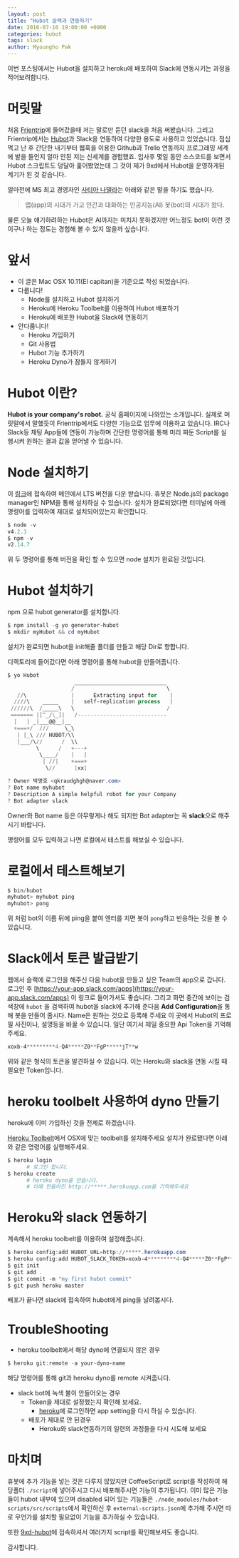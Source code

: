 ```yaml
---
layout: post
title: "Hubot 슬랙과 연동하기"
date: 2016-07-16 19:00:00 +0900
categories: hubot
tags: slack
author: Myoungho Pak
---
```


이번 포스팅에서는 Hubot을 설치하고 heroku에 배포하여 Slack에 연동시키는 과정을 적어보려합니다.

# 머릿말

처음 [Frientrip](https://www.frip.co.kr)에 들어갔을때 저는 말로만 듣던 slack을 처음 써봤습니다. 그리고 Frientrip에서는 [Hubot](https://hubot.github.com/)과 Slack을 연동하여 다양한 용도로 사용하고 있었습니다. 점심먹고 난 후 간단한 내기부터 웹훅을 이용한 Github과 Trello 연동까지 프로그래밍 세계에 발을 들인지 얼마 안된 저는 신세계를 경험했죠. 입사후 몇일 동안 소스코드를 보면서 Hubot 스크립트도 덩달아 훑어봤었는데 그 것이 제가 9xd에서 Hubot을 운영하게된 계기가 된 것 같습니다.

얼마전에 MS 최고 경영자인 [사티아 나델라](https://ko.wikipedia.org/wiki/%EC%82%AC%ED%8B%B0%EC%95%84_%EB%82%98%EB%8D%B8%EB%9D%BC)는 아래와 같은 말을 하기도 했습니다.

> 앱(app)의 시대가 가고 인간과 대화하는 인공지능(AI) 봇(bot)의 시대가 왔다.

물론 오늘 얘기하려하는 Hubot은 AI까지는 미치지 못하겠지만 어느정도 bot이 이런 것이구나 하는 정도는 경험해 볼 수 있지 않을까 싶습니다.

# 앞서

- 이 글은 Mac OSX 10.11(El capitan)을 기준으로 작성 되었습니다. 
- 다룹니다!
  - Node를 설치하고 Hubot 설치하기
  - Heroku에 Heroku Toolbelt를 이용하여 Hubot 배포하기
  - Heroku에 배포한 Hubot을 Slack에 연동하기 
- 안다룹니다!
  - Heroku 가입하기
  - Git 사용법
  - Hubot 기능 추가하기
  - Heroku Dyno가 잠들지 않게하기

# Hubot 이란?

**Hubot is your company's robot.** 공식 홈페이지에 나와있는 소개입니다. 실제로 머릿말에서 말했듯이 Frientrip에서도 다양한 기능으로 업무에 이용하고 있습니다.
IRC나 Slack등 채팅 App들에 연동이 가능하며 간단한 명령어를 통해 미리 짜둔 Script를 실행시켜 원하는 결과 값을 얻어낼 수 있습니다.

# Node 설치하기

이 [링크](https://nodejs.org/ko/)에 접속하여 메인에서 LTS 버전을 다운 받습니다. 휴봇은 Node.js의 package manager인 NPM을 통해 설치하실 수 있습니다.
설치가 완료되었다면 터미널에 아래 명령어를 입력하여 제대로 설치되어있는지 확인합니다.

```powershell
$ node -v
v4.2.3
$ npm -v
v2.14.7
```

위 두 명령어를 통해 버전을 확인 할 수 있으면 node 설치가 완료된 것입니다.

# Hubot 설치하기

npm 으로 hubot generator를 설치합니다.

```powershell
$ npm install -g yo generator-hubot
$ mkdir myHubot && cd myHubot
```

설치가 완료되면 hubot을 init해줄 폴더를 만들고 해당 Dir로 향합니다.

디렉토리에 들어갔다면 아래 명령어를 통해 hubot을 만들어줍니다.

```powershell
$ yo Hubot
                     _____________________________
                    /                             \
   //\              |      Extracting input for    |
  ////\    _____    |   self-replication process   |
 //////\  /_____\   \                             /
 ======= |[^_/\_]|   /----------------------------
  |   | _|___@@__|__
  +===+/  ///     \_\
   | |_\ /// HUBOT/\\
   |___/\//      /  \\
         \      /   +---+  
          \____/    |   |
           | //|    +===+
            \//      |xx|

? Owner 박명호 <qkraudghgh@naver.com>
? Bot name myhubot
? Description A simple helpful robot for your Company
? Bot adapter slack
```

Owner와 Bot name 등은 아무렇게나 해도 되지만 Bot adapter는 꼭 **slack**으로 해주시기 바랍니다. 

명령어를 모두 입력하고 나면 로컬에서 테스트를 해보실 수 있습니다.

# 로컬에서 테스트해보기

```powershell
$ bin/hubot
myhubot> myhubot ping
myhubot> pong
```

위 처럼 bot의 이름 뒤에 ping을 붙여 엔터를 치면 봇이 `pong`하고 반응하는 것을 볼 수 있습니다.

# Slack에서 토큰 발급받기

웹에서 슬랙에 로그인을 해주신 다음 hubot을 만들고 싶은 Team의 app으로 갑니다. 로그인 후 [https://your-app.slack.com/apps](https://your-app.slack.com/apps)
이 링크로 들어가셔도 좋습니다. 그리고 화면 중간에 보이는 검색창에 `hubot` 을 검색하여 hubot을 slack에 추가해 준다음 **Add Configuration**을 통해
봇을 만들어 줍시다. Name은 원하는 것으로 등록해 주세요 이 곳에서 Hubot의 프로필 사진이나, 설명등을 바꿀 수 있습니다. 일단 여기서 제일 중요한
Api Token을 기억해 주세요.

```powershell
xoxb-4*********4-Q4*****Z0**FgP*****jT**w
```

위와 같은 형식의 토큰을 발견하실 수 있습니다. 이는 Heroku와 slack을 연동 시킬 때 필요한 Token입니다.

# heroku toolbelt 사용하여 dyno 만들기

heroku에 이미 가입하신 것을 전제로 하겠습니다.

[Heroku Toolbelt](https://toolbelt.heroku.com/)에서 OSX에 맞는 toolbelt를 설치해주세요 설치가 완료됐다면 아래와 같은 명령어를 실행해주세요.

```powershell
$ heroku login
      # 로그인 합니다.
$ heroku create
      # heroku dyno를 만듭니다.
      # 이때 만들어진 http://*****.herokuapp.com을 기억해두세요
```

# Heroku와 slack 연동하기

계속해서 heroku toolbelt를 이용하여 설정해줍니다.

```powershell
$ heroku config:add HUBOT_URL=http://*****.herokuapp.com
$ heroku config:add HUBOT_SLACK_TOKEN=xoxb-4*********4-Q4*****Z0**FgP*****jT**w
$ git init
$ git add .
$ git commit -m "my first hubot commit"
$ git push heroku master
```

배포가 끝나면 slack에 접속하여 hubot에게 ping을 날려봅시다.

# TroubleShooting

- heroku toolbelt에서 해당 dyno에 연결되지 않은 경우

```powershell
$ heroku git:remote -a your-dyno-name
```

해당 명령어를 통해 git과 heroku dyno를 remote 시켜줍니다.

- slack bot에 녹색 불이 안들어오는 경우
  - Token을 제대로 설정했는지 확인해 보세요.
    - [heroku](https://heroku.com)에 로그인하면 app setting을 다시 하실 수 있습니다.
  - 배포가 제대로 안 된경우
    - Heroku와 slack연동하기의 일련의 과정들을 다시 시도해 보세요

# 마치며

휴봇에 추가 기능을 넣는 것은 다루지 않았지만 CoffeeScript로 script를 작성하여 해당폴더 `./script`에 넣어주시고 다시 배포해주시면 기능이 추가됩니다.
이미 많은 기능들이 hubot 내부에 있으며 disabled 되어 있는 기능들은 `./node_modules/hubot-scripts/src/scripts`에서 확인하신 후 `external-scripts.json`에 추가해 주시면 따로 무언가를 설치할 필요없이 기능을 추가하실 수 있습니다.

또한 [9xd-hubot](https://github.com/qkraudghgh/9xd-bot)에 접속하셔서 여러가지 script를 확인해보셔도 좋습니다.

감사합니다.


